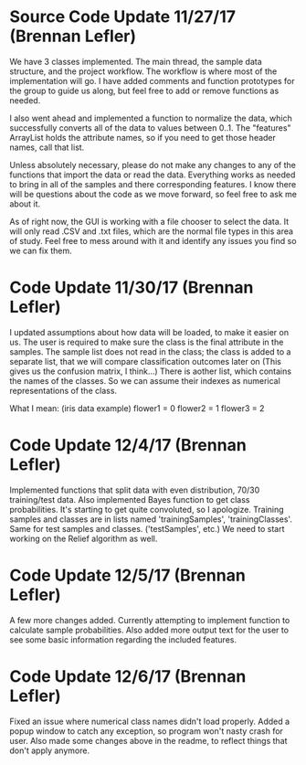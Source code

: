 # Source Code Update 11/27/17 (Brennan Lefler)
We have 3 classes implemented. The main thread, the sample data structure, and the project workflow. The workflow is where most of the implementation will go. I have added comments and function prototypes for the group to guide us along, but feel free to add or remove functions as needed. 

I also went ahead and implemented a function to normalize the data, which successfully converts all of the data to values between 0..1. The "features" ArrayList holds the attribute names, so if you need to get those header names, call that list. 

Unless absolutely necessary, please do not make any changes to any of the functions that import the data or read the data. Everything works as needed to bring in all of the samples and there corresponding features. I know there will be questions about the code as we move forward, so feel free to ask me about it.

As of right now, the GUI is working with a file chooser to select the data. It will only read .CSV and .txt files, which are the normal file types in this area of study. Feel free to mess around with it and identify any issues you find so we can fix them.

# Code Update 11/30/17 (Brennan Lefler)
I updated assumptions about how data will be loaded, to make it easier on us. The user is required to make sure the class is the final attribute in the samples. The sample list does not read in the class; the class is added to a separate list, that we will compare classification outcomes later on (This gives us the confusion matrix, I think...) There is aother list, which contains the names of the classes. So we can assume their indexes as numerical representations of the class. 

What I mean: (iris data example)
flower1 = 0
flower2 = 1
flower3 = 2

# Code Update 12/4/17 (Brennan Lefler)
Implemented functions that split data with even distribution, 70/30 training/test data. Also implemented Bayes function to get class probabilities. It's starting to get quite convoluted, so I apologize. Training samples and classes are in lists named 'trainingSamples', 'trainingClasses'. Same for test samples and classes. ('testSamples', etc.) We need to start working on the Relief algorithm as well.

# Code Update 12/5/17 (Brennan Lefler)
A few more changes added. Currently attempting to implement function to calculate sample probabilities. Also added more output text for the user to see some basic information regarding the included features.

# Code Update 12/6/17 (Brennan Lefler)
Fixed an issue where numerical class names didn't load properly. Added a popup window to catch any exception, so program won't nasty crash for user. Also made some changes above in the readme, to reflect things that don't apply anymore.
